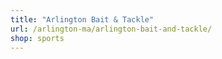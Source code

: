 ```yaml
---
title: "Arlington Bait & Tackle"
url: /arlington-ma/arlington-bait-and-tackle/
shop: sports
---
```

